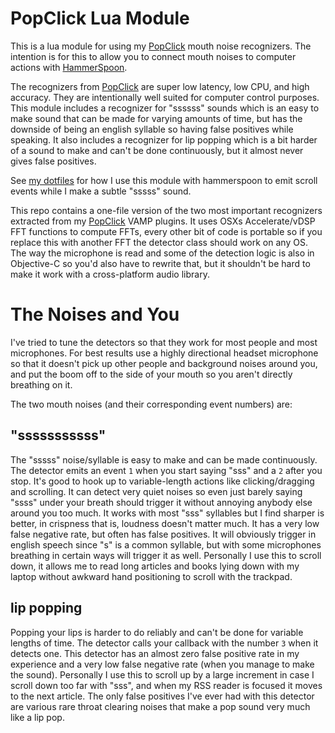 # PopClick Lua Module

This is a lua module for using my [PopClick](https://github.com/trishume/PopClick) mouth noise recognizers.
The intention is for this to allow you to connect mouth noises to computer actions with [HammerSpoon](http://www.hammerspoon.org/).

The recognizers from [PopClick](https://github.com/trishume/PopClick) are super low latency, low CPU, and high accuracy. They are intentionally well suited for computer control purposes.
This module includes a recognizer for "ssssss" sounds which is an easy to make sound that can be made for varying amounts of time, but has the downside of being an english syllable so having false positives while speaking. It also includes a recognizer for lip popping which is a bit harder of a sound to make and can't be done continuously, but it almost never gives false positives.

See [my dotfiles](https://github.com/trishume/dotfiles/blob/master/hammerspoon/hammerspoon.symlink/init.lua) for how I use this module with hammerspoon to emit scroll events while I make a subtle "sssss" sound.

This repo contains a one-file version of the two most important recognizers extracted from my [PopClick](https://github.com/trishume/PopClick) VAMP plugins.
It uses OSXs Accelerate/vDSP FFT functions to compute FFTs, every other bit of code is portable so if you replace this with another FFT the detector class should work on any OS.
The way the microphone is read and some of the detection logic is also in Objective-C so you'd also have to rewrite that, but it shouldn't be hard to make it work with a cross-platform audio library.

# The Noises and You

I've tried to tune the detectors so that they work for most people and most microphones. For best results use a highly directional headset microphone so that it doesn't pick up other people and background
noises around you, and put the boom off to the side of your mouth so you aren't directly breathing on it.

The two mouth noises (and their corresponding event numbers) are:

## "sssssssssss"
The "sssss" noise/syllable is easy to make and can be made continuously. The detector emits an event `1` when you start saying "sss" and a `2` after you stop.
It's good to hook up to variable-length actions like clicking/dragging and scrolling. It can detect very quiet noises so even just barely saying "ssss" under your
breath should trigger it without annoying anybody else around you too much. It works with most "sss" syllables but I find sharper is better, in crispness that is, loudness doesn't matter much.
It has a very low false negative rate, but often has false positives. It will obviously trigger in english speech since "s" is a common syllable, but with some microphones breathing in certain ways
will trigger it as well. Personally I use this to scroll down, it allows me to read long articles and books lying down with my laptop without awkward hand positioning to scroll with the trackpad.

## lip popping
Popping your lips is harder to do reliably and can't be done for variable lengths of time. The detector calls your callback with the number `3` when it detects one.
This detector has an almost zero false positive rate in my experience and a very low false negative rate (when you manage to make the sound).
Personally I use this to scroll up by a large increment in case I scroll down too far with "sss", and when my RSS reader is focused it moves to the next article.
The only false positives I've ever had with this detector are various rare throat clearing noises that make a pop sound very much like a lip pop.
